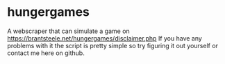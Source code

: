 # hungergames
A webscraper that can simulate a game on https://brantsteele.net/hungergames/disclaimer.php
If you have any problems with it the script is pretty simple so try figuring it out yourself or contact me here on github.
